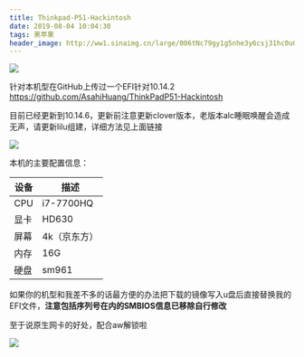 ```yaml
---
title: Thinkpad-P51-Hackintosh
date: 2019-08-04 10:04:30
tags: 黑苹果
header_image: http://ww1.sinaimg.cn/large/006tNc79gy1g5nhe3y6csj31hc0u07wh.jpg
---
```


![](https://pan.asahih.com/?/images/2019/08/26/x9p6uOupl3/%E5%B1%8F%E5%B9%95%E5%BF%AB%E7%85%A7%202019-08-26%2019.25.24.png)



<!--more-->

针对本机型在GitHub上传过一个EFI针对10.14.2
https://github.com/AsahiHuang/ThinkPadP51-Hackintosh

目前已经更新到10.14.6，更新前注意更新clover版本，老版本alc睡眠唤醒会造成无声，请更新lilu组建，详细方法见上面链接

![](https://pan.asahih.com/?/images/2019/08/26/dcBh6uB78k/%E5%B1%8F%E5%B9%95%E5%BF%AB%E7%85%A7%202019-08-26%2019.22.47.png)



本机的主要配置信息： 

| 设备 | 描述|
| ------ | --------- |
| CPU | i7-7700HQ	|
| 显卡   | HD630     |
| 屏幕 	| 4k（京东方） |
| 内存 | 16G	|
| 硬盘 | sm961 |



如果你的机型和我差不多的话最方便的办法把下载的镜像写入u盘后直接替换我的EFI文件，**注意包括序列号在内的SMBIOS信息已移除自行修改** 

至于说原生网卡的好处，配合aw解锁啦

![](https://pan.asahih.com/?/images/2019/08/26/byCuljomIe/%E5%B1%8F%E5%B9%95%E5%BF%AB%E7%85%A7%202019-08-26%2019.34.01.png)








